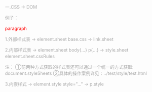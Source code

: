一.CSS -> DOM

例子：
<head>
	<link rel="stylesheet" href="base.css">
	<style>
		body {margin: 30px;}
		p {color: #aaa;line-height: 20px;}
	</style>
</head>
<body>
	<p style="color:red">paragraph</p>
</body>

1.外部样式表 -> element.sheet
	base.css -> link.sheet

2.内部样式表 -> element.sheet
	body{...} p{...} -> style.sheet
	element.sheet.cssRules


注：
①前两种方式获取的样式表还可以通过一个统一的方式获取:
document.styleSheets
②具体的操作案例详见：../test/style/test.html

3.内嵌样式	-> element.style
	style="..." -> p.style